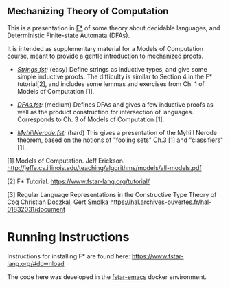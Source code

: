 Mechanizing Theory of Computation
---------------------------

This is a presentation in [F*](https://www.fstar-lang.org/) of some theory about decidable
   languages, and Deterministic Finite-state Automata (DFAs).

   It is intended as supplementary material for a Models of Computation
   course, meant to provide a gentle introduction to mechanized proofs.

   - _[Strings.fst](Strings.fst):_ (easy)
     Define strings as inductive types, and give some simple
     inductive proofs.
     The difficulty is similar to Section 4 in the F* tutorial[2], and
     includes some lemmas and exercises from Ch. 1 of Models of
     Computation [1].

   - _[DFAs.fst](DFAs.fst):_ (medium)
     Defines DFAs and gives a few inductive proofs as well as
     the product construction for intersection of languages.
     Corresponds to Ch. 3 of Models of Computation [1].

   - _[MyhillNerode.fst](MyhillNerode.fst):_ (hard)
      This gives a presentation of the Myhill Nerode theorem, based
      on the notions of "fooling sets" Ch.3 [1] and "classifiers" [1].

   [1] Models of Computation. Jeff Erickson.
   http://jeffe.cs.illinois.edu/teaching/algorithms/models/all-models.pdf

   [2] F* Tutorial. https://www.fstar-lang.org/tutorial/

   [3] Regular Language Representations in the Constructive
   Type Theory of Coq
   Christian Doczkal, Gert Smolka
   https://hal.archives-ouvertes.fr/hal-01832031/document

Running Instructions
====================
Instructions for installing F* are found here:
https://www.fstar-lang.org/#download

The code here was developed in the [fstar-emacs](https://hub.docker.com/r/fstarlang/fstar-emacs) docker environment.
